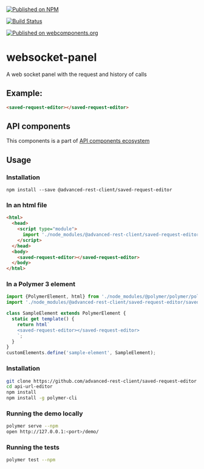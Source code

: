 [![Published on NPM](https://img.shields.io/npm/v/@advanced-rest-client/saved-request-editor.svg)](https://www.npmjs.com/package/@advanced-rest-client/saved-request-editor)

[![Build Status](https://travis-ci.org/advanced-rest-client/saved-request-editor.svg?branch=stage)](https://travis-ci.org/advanced-rest-client/saved-request-editor)

[![Published on webcomponents.org](https://img.shields.io/badge/webcomponents.org-published-blue.svg)](https://www.webcomponents.org/element/advanced-rest-client/saved-request-editor)


# websocket-panel

A web socket panel with the request and history of calls

## Example:

```html
<saved-request-editor></saved-request-editor>
```

## API components

This components is a part of [API components ecosystem](https://elements.advancedrestclient.com/)

## Usage

### Installation
```
npm install --save @advanced-rest-client/saved-request-editor
```

### In an html file

```html
<html>
  <head>
    <script type="module">
      import './node_modules/@advanced-rest-client/saved-request-editor/saved-request-editor.js';
    </script>
  </head>
  <body>
    <saved-request-editor></saved-request-editor>
  </body>
</html>
```

### In a Polymer 3 element

```js
import {PolymerElement, html} from './node_modules/@polymer/polymer/polymer-element.js';
import './node_modules/@advanced-rest-client/saved-request-editor/saved-request-editor.js';

class SampleElement extends PolymerElement {
  static get template() {
    return html`
    <saved-request-editor></saved-request-editor>
    `;
  }
}
customElements.define('sample-element', SampleElement);
```

### Installation

```sh
git clone https://github.com/advanced-rest-client/saved-request-editor
cd api-url-editor
npm install
npm install -g polymer-cli
```

### Running the demo locally

```sh
polymer serve --npm
open http://127.0.0.1:<port>/demo/
```

### Running the tests
```sh
polymer test --npm
```
